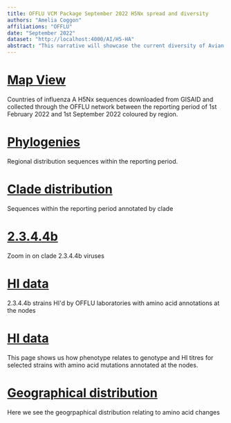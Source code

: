 ```yaml
---
title: OFFLU VCM Package September 2022 H5Nx spread and diversity
authors: "Amelia Coggon"
affiliations: "OFFLU"
date: "September 2022"
dataset: "http://localhost:4000/AI/H5-HA"
abstract: "This narrative will showcase the current diversity of Avian influenza H5Nx viruses using sequences kindly shared by OFFLU and downloaded from GISAID (1st january 2022 - 1st september 2022. Only sequences within the reporting period of 1st February 2022 - 1st September 2022 are coloured by region and shown on the map."
---
```


# [Map View](http://localhost:4000/AI/H5-HA?d=map&f_region=Africa,Americas,EastAsia,SouthAsia,centraleurope,easterneurope,southeastasia,westerneurope&p=full)

Countries of influenza A H5Nx sequences downloaded from GISAID and collected through the OFFLU network between the reporting period of 1st February 2022 and 1st September 2022 coloured by region.

# [Phylogenies](http://localhost:4000/AI/H5-HA?d=tree&f_region=Africa,Americas,EastAsia,SouthAsia,centraleurope,easterneurope,southeastasia,westerneurope&m=div&p=full)

Regional distribution sequences within the reporting period.

# [Clade distribution](http://localhost:4000/AI/H5-HA?c=clade&d=tree&f_region=Africa,Americas,EastAsia,SouthAsia,centraleurope,easterneurope,southeastasia,westerneurope&m=div&p=full)

Sequences within the reporting period annotated by clade

# [2.3.4.4b](http://localhost:4000/AI/H5-HA?d=tree&f_region=Africa,Americas,CVV,EastAsia,SouthAsia,centraleurope,easterneurope,southeastasia,westerneurope&m=div&p=full)

Zoom in on clade 2.3.4.4b viruses

# [HI data](http://localhost:4000/AI/H5-HA?branchLabel=aa&c=CVV/HI&d=tree&f_CVV/HI=16fold,2fold,4fold,8fold,CVV,HI&m=div&p=full)

2.3.4.4b strains HI'd by OFFLU laboratories with amino acid annotations at the nodes

# [HI data](http://localhost:4000/AI/H5-HA?branchLabel=aa&c=CVV/HI&d=tree&f_CVV/HI=16fold,2fold,4fold,8fold,CVV&m=div&p=full)

This page shows us how phenotype relates to genotype and HI titres for selected strains with amino acid mutations annotated at the nodes.

# [Geographical distribution](http://localhost:4000/AI/H5-HA?branchLabel=aa&d=tree&m=div&p=full)

Here we see the geogrpaphical distribution relating to amino acid changes